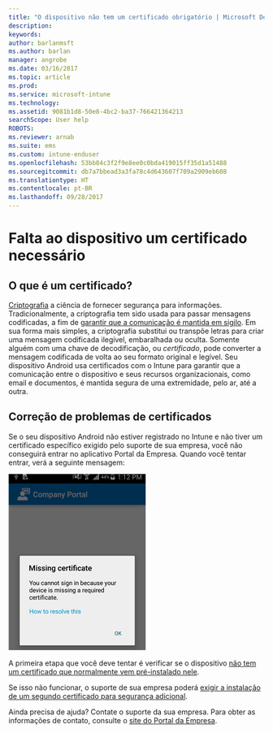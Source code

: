 ```yaml
---
title: "O dispositivo não tem um certificado obrigatório | Microsoft Docs"
description: 
keywords: 
author: barlanmsft
ms.author: barlan
manager: angrobe
ms.date: 03/16/2017
ms.topic: article
ms.prod: 
ms.service: microsoft-intune
ms.technology: 
ms.assetid: 9081b1d8-50e8-4bc2-ba37-766421364213
searchScope: User help
ROBOTS: 
ms.reviewer: arnab
ms.suite: ems
ms.custom: intune-enduser
ms.openlocfilehash: 53bb84c3f2f9e8ee0c0bda419015ff35d1a51488
ms.sourcegitcommit: db7a7bbead3a3fa78c4d643607f709a2909eb608
ms.translationtype: HT
ms.contentlocale: pt-BR
ms.lasthandoff: 09/28/2017
---
```

# <a name="your-device-is-missing-a-required-certificate"></a>Falta ao dispositivo um certificado necessário

## <a name="whats-a-certificate"></a>O que é um certificado?

[Criptografia](https://technet.microsoft.com/library/cc962030.aspx) a ciência de fornecer segurança para informações. Tradicionalmente, a criptografia tem sido usada para passar mensagens codificadas, a fim de [garantir que a comunicação é mantida em sigilo](https://technet.microsoft.com/library/cc962019.aspx). Em sua forma mais simples, a criptografia substitui ou transpõe letras para criar uma mensagem codificada ilegível, embaralhada ou oculta. Somente alguém com uma chave de decodificação, ou _certificado_, pode converter a mensagem codificada de volta ao seu formato original e legível. Seu dispositivo Android usa certificados com o Intune para garantir que a comunicação entre o dispositivo e seus recursos organizacionais, como email e documentos, é mantida segura de uma extremidade, pelo ar, até a outra.

## <a name="fixing-certificate-issues"></a>Correção de problemas de certificados

Se o seu dispositivo Android não estiver registrado no Intune e não tiver um certificado específico exigido pelo suporte de sua empresa, você não conseguirá entrar no aplicativo Portal da Empresa. Quando você tentar entrar, verá a seguinte mensagem:

![screenshot-error-message-about-missing-certificate](./media/andr-cert_install-1-cert_missing.png)

A primeira etapa que você deve tentar é verificar se o dispositivo [não tem um certificado que normalmente vem pré-instalado nele](your-device-is-missing-a-preinstalled-certificate-android.md).

Se isso não funcionar, o suporte de sua empresa poderá [exigir a instalação de um segundo certificado para segurança adicional](your-device-is-missing-an-IT-required-certificate-android.md).

Ainda precisa de ajuda? Contate o suporte da sua empresa. Para obter as informações de contato, consulte o [site do Portal da Empresa](https://portal.manage.microsoft.com).
